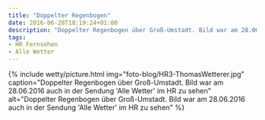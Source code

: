 ```yaml
---
title: "Doppelter Regenbogen"
date: 2016-06-28T18:19:24+01:00
description: "Doppelter Regenbogen über Groß-Umstadt. Bild war am 28.06.2016 auch in der Sendung 'Alle Wetter' im HR zu sehen"
tags:
- HR Fernsehen
- Alle Wetter
---
```

{% include wetty/picture.html img="foto-blog/HR3-ThomasWetterer.jpg" caption="Doppelter Regenbogen über Groß-Umstadt. Bild war am 28.06.2016 auch in der Sendung 'Alle Wetter' im HR zu sehen" alt="Doppelter Regenbogen über Groß-Umstadt. Bild war am 28.06.2016 auch in der Sendung 'Alle Wetter' im HR zu sehen" %}

